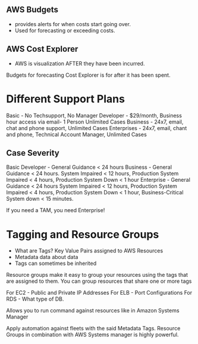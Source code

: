 ## AWS Budgets
* provides alerts for when costs start going over.
* Used for forecasting or exceeding costs.

## AWS Cost Explorer
* AWS is visualization AFTER they have been incurred.

Budgets for forecasting
Cost Explorer is for after it has been spent.


# Different Support Plans

Basic - No Techsupport, No Manager
Developer - $29/month, Business hour access via email- 1 Person Unlimited Cases
Business - 24x7, email, chat and phone support, Unlimited Cases
Enterprises - 24x7, email, chant and phone, Technical Account Manager, Unlimited Cases

## Case Severity
Basic
Developer - General Guidance < 24 hours
Business - General Guidance < 24 hours. System Impaired < 12 hours, Production System Impaired < 4 hours, Production System Down < 1 hour
Enterprise - General Guidance < 24 hours
	System Impaired < 12 hours,
	Production System Impaired < 4 hours,
	Production System Down < 1 hour,
	Business-Critical System down < 15 minutes.

If you need a TAM, you need Enterprise!


# Tagging and Resource Groups

* What are Tags? Key Value Pairs assigned to AWS Resources
* Metadata data about data
* Tags can sometimes be inherited

Resource groups make it easy to group your resources using the tags that are assigned to them. You can group resources that share one or more tags

For EC2 - Public and Private IP Addresses
For ELB - Port Configurations
For RDS - What type of DB.


Allows you to run command against resources like in Amazon Systems Manager

Apply automation against fleets with the said Metadata Tags.
Resource Groups in combination with AWS Systems manager is highly powerful.

